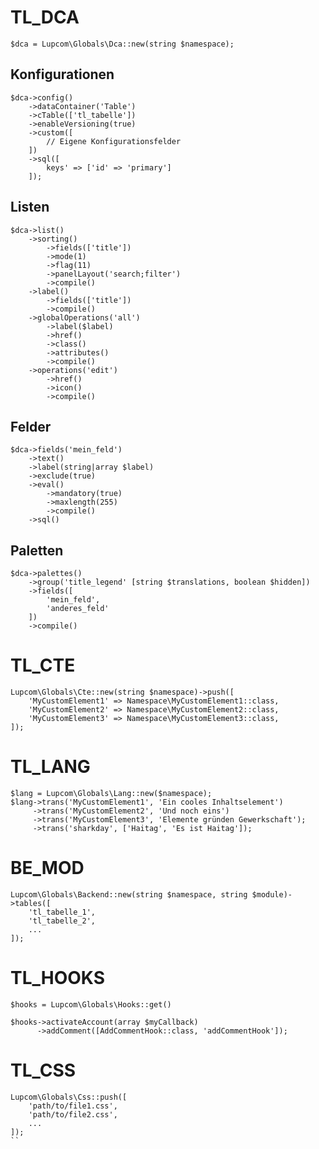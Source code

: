 # TL_DCA
```$dca = Lupcom\Globals\Dca::new(string $namespace);```

## Konfigurationen
```
$dca->config()
    ->dataContainer('Table')
    ->cTable(['tl_tabelle'])
    ->enableVersioning(true)
    ->custom([
        // Eigene Konfigurationsfelder
    ])
    ->sql([
        keys' => ['id' => 'primary']
    ]);
```

## Listen
```
$dca->list()
    ->sorting()
        ->fields(['title'])
        ->mode(1)
        ->flag(11)
        ->panelLayout('search;filter')
        ->compile()
    ->label()
        ->fields(['title'])
        ->compile()
    ->globalOperations('all')
        ->label($label)
        ->href()
        ->class()
        ->attributes()
        ->compile()
    ->operations('edit')
        ->href()
        ->icon()
        ->compile()
```

## Felder
```
$dca->fields('mein_feld')
    ->text()
    ->label(string|array $label)
    ->exclude(true)
    ->eval()
        ->mandatory(true)
        ->maxlength(255)
        ->compile()
    ->sql()
```

## Paletten
```
$dca->palettes()
    ->group('title_legend' [string $translations, boolean $hidden])
    ->fields([
        'mein_feld',
        'anderes_feld'
    ])
    ->compile()
```


# TL_CTE
```
Lupcom\Globals\Cte::new(string $namespace)->push([
    'MyCustomElement1' => Namespace\MyCustomElement1::class,
    'MyCustomElement2' => Namespace\MyCustomElement2::class,
    'MyCustomElement3' => Namespace\MyCustomElement3::class,
]);
```

# TL_LANG
```
$lang = Lupcom\Globals\Lang::new($namespace);
$lang->trans('MyCustomElement1', 'Ein cooles Inhaltselement')
     ->trans('MyCustomElement2', 'Und noch eins')
     ->trans('MyCustomElement3', 'Elemente gründen Gewerkschaft');
     ->trans('sharkday', ['Haitag', 'Es ist Haitag']);
```

# BE_MOD
``` 
Lupcom\Globals\Backend::new(string $namespace, string $module)->tables([
    'tl_tabelle_1',
    'tl_tabelle_2',
    ...
]);
```

# TL_HOOKS
```
$hooks = Lupcom\Globals\Hooks::get()

$hooks->activateAccount(array $myCallback)
      ->addComment([AddCommentHook::class, 'addCommentHook']);
```

# TL_CSS
``` 
Lupcom\Globals\Css::push([
    'path/to/file1.css',
    'path/to/file2.css',
    ...
]);
``
